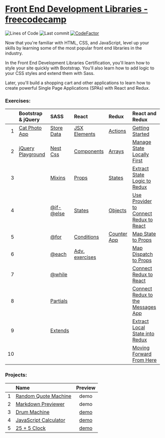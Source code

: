 # [Front End Development Libraries - freecodecamp](https://www.freecodecamp.org/learn/front-end-development-libraries/)
![Lines of Code](https://img.shields.io/tokei/lines/github.com/Krasipeace/Front-End-Development-Libraries---freecodecamp)
![Last commit](https://img.shields.io/github/last-commit/Krasipeace/Front-End-Development-Libraries---freecodecamp)
[![CodeFactor](https://www.codefactor.io/repository/github/krasipeace/front-end-development-libraries---freecodecamp/badge)](https://www.codefactor.io/repository/github/krasipeace/front-end-development-libraries---freecodecamp)

Now that you're familiar with HTML, CSS, and JavaScript, level up your skills by learning some of the most popular front end libraries in the industry.

In the Front End Development Libraries Certification, you'll learn how to style your site quickly with Bootstrap. You'll also learn how to add logic to your CSS styles and extend them with Sass.

Later, you'll build a shopping cart and other applications to learn how to create powerful Single Page Applications (SPAs) with React and Redux.

### Exercises:
| | Bootstrap & jQuery | SASS | React | Redux | React and Redux |  
| ---: | :--- | :--- | :--- | :--- | :--- | 
| 1 | [Cat Photo App][1] | [Store Data][3] | [JSX Elements][12] | [Actions][18] | [Getting Started][23] | 
| 2 | [jQuery Playground][2] | [Nest Css][4] | [Components][13] | [Arrays][19] | [Manage State Locally First][24] |
| 3 |                   | [Mixins][5]    | [Props][14]      | [States][20] | [Extract State Logic to Redux][25] |
| 4 |                   | [@if-@else][6] | [States][15]     | [Objects][21] | [Use Provider to Connect Redux to React][26] |
| 5 |                   | [@for][7]      | [Conditions][16]     | [Counter App][22] | [Map State to Props][27] |
| 6 |                   | [@each][8]     | [Adv. exercises][17] |     | [Map Dispatch to Props][28] |
| 7 |                   | [@while][9]    |      |      | [Connect Redux to React][29] |
| 8 |                   | [Partials][10] |      |      | [Connect Redux to the Messages App][30] |
| 9 |                   | [Extends][11]  |      |      | [Extract Local State into Redux][31] |
| 10 |      |      |      |      | [Moving Forward From Here][32] |

### Projects:
|  | Name | Preview |
| ---: | :--- | :---: |
| 1 | [Random Quote Machine][33]  | demo |
| 2 | [Markdown Previewer][34]    | demo |
| 3 | [Drum Machine][35]          | [demo][40] |
| 4 | [JavaScript Calculator][36] | [demo][41] |
| 5 | [25 + 5 Clock][37]          | [demo][42] |

[1]: https://github.com/Krasipeace/Front-End-Development-Libraries---freecodecamp/blob/main/Bootstrap%20and%20jQuery/CatPhotoApp.html
[2]: https://github.com/Krasipeace/Front-End-Development-Libraries---freecodecamp/blob/main/Bootstrap%20and%20jQuery/jQueryPlayground.html

[3]: https://github.com/Krasipeace/Front-End-Development-Libraries---freecodecamp/blob/main/SASS/1.%20Store%20Data%20with%20Sass%20Variables.html
[4]: https://github.com/Krasipeace/Front-End-Development-Libraries---freecodecamp/blob/main/SASS/2.%20Nest%20CSS%20with%20Sass.html
[5]: https://github.com/Krasipeace/Front-End-Development-Libraries---freecodecamp/blob/main/SASS/3.%20Create%20Reusable%20CSS%20with%20Mixins.html
[6]: https://github.com/Krasipeace/Front-End-Development-Libraries---freecodecamp/blob/main/SASS/4.%20Use%20%40if%20and%20%40else%20to%20Add%20Logic%20To%20Your%20Styles.html
[7]: https://github.com/Krasipeace/Front-End-Development-Libraries---freecodecamp/blob/main/SASS/5.%20Use%20%40for%20to%20Create%20a%20Sass%20Loop.html
[8]: https://github.com/Krasipeace/Front-End-Development-Libraries---freecodecamp/blob/main/SASS/6.%20User%20%40each%20to%20Map%20Over%20Items%20in%20a%20List.html
[9]: https://github.com/Krasipeace/Front-End-Development-Libraries---freecodecamp/blob/main/SASS/7.%20Apply%20a%20Style%20Until%20a%20Condition%20is%20Met%20with%20%40while.html
[10]: https://github.com/Krasipeace/Front-End-Development-Libraries---freecodecamp/blob/main/SASS/8.%20Split%20Your%20Styles%20into%20Smaller%20Chunks%20with%20Partials.scss
[11]: https://github.com/Krasipeace/Front-End-Development-Libraries---freecodecamp/blob/main/SASS/9.%20Extend%20One%20Set%20of%20CSS%20Styles%20to%20Another%20Element.html

[12]: https://github.com/Krasipeace/Front-End-Development-Libraries---freecodecamp/tree/main/React/JSX%20Elements
[13]: https://github.com/Krasipeace/Front-End-Development-Libraries---freecodecamp/tree/main/React/Components
[14]: https://github.com/Krasipeace/Front-End-Development-Libraries---freecodecamp/tree/main/React/Props
[15]: https://github.com/Krasipeace/Front-End-Development-Libraries---freecodecamp/tree/main/React/States
[16]: https://github.com/Krasipeace/Front-End-Development-Libraries---freecodecamp/tree/main/React/Conditions
[17]: https://github.com/Krasipeace/Front-End-Development-Libraries---freecodecamp/tree/main/React/Advanced%20Exercises

[18]: https://github.com/Krasipeace/Front-End-Development-Libraries---freecodecamp/tree/main/Redux/Actions
[19]: https://github.com/Krasipeace/Front-End-Development-Libraries---freecodecamp/tree/main/Redux/Arrays
[20]: https://github.com/Krasipeace/Front-End-Development-Libraries---freecodecamp/tree/main/Redux/States
[21]: https://github.com/Krasipeace/Front-End-Development-Libraries---freecodecamp/tree/main/Redux/Objects
[22]: https://github.com/Krasipeace/Front-End-Development-Libraries---freecodecamp/blob/main/Redux/Write%20a%20Counter%20with%20Redux.js

[23]: https://github.com/Krasipeace/Front-End-Development-Libraries---freecodecamp/blob/main/React%20and%20Redux/Getting%20Started%20with%20React%20Redux.jsx
[24]: https://github.com/Krasipeace/Front-End-Development-Libraries---freecodecamp/blob/main/React%20and%20Redux/Manage%20State%20Locally%20First.jsx
[25]: https://github.com/Krasipeace/Front-End-Development-Libraries---freecodecamp/blob/main/React%20and%20Redux/Extract%20State%20Logic%20to%20Redux.js
[26]: https://github.com/Krasipeace/Front-End-Development-Libraries---freecodecamp/blob/main/React%20and%20Redux/Use%20Provider%20to%20Connect%20Redux%20to%20React.jsx
[27]: https://github.com/Krasipeace/Front-End-Development-Libraries---freecodecamp/blob/main/React%20and%20Redux/Map%20State%20to%20Props.jsx
[28]: https://github.com/Krasipeace/Front-End-Development-Libraries---freecodecamp/blob/main/React%20and%20Redux/Map%20Dispatch%20to%20Props.jsx
[29]: https://github.com/Krasipeace/Front-End-Development-Libraries---freecodecamp/blob/main/React%20and%20Redux/Connect%20Redux%20to%20React.jsx
[30]: https://github.com/Krasipeace/Front-End-Development-Libraries---freecodecamp/blob/main/React%20and%20Redux/Connect%20Redux%20to%20the%20Messages%20App.jsx
[31]: https://github.com/Krasipeace/Front-End-Development-Libraries---freecodecamp/blob/main/React%20and%20Redux/Extract%20Local%20State%20into%20Redux.jsx
[32]: https://github.com/Krasipeace/Front-End-Development-Libraries---freecodecamp/blob/main/React%20and%20Redux/Moving%20Forward%20From%20Here.jsx

[33]: https://github.com/Krasipeace/Front-End-Development-Libraries---freecodecamp/blob/main/Random%20Quote%20Machine
[34]: https://github.com/Krasipeace/Front-End-Development-Libraries---freecodecamp/blob/main/Markdown%20Previewer
[35]: https://github.com/Krasipeace/Front-End-Development-Libraries---freecodecamp/blob/main/Drum%20Machine
[36]: https://github.com/Krasipeace/Front-End-Development-Libraries---freecodecamp/blob/main/Javascript%20Calculator
[37]: https://github.com/Krasipeace/Front-End-Development-Libraries---freecodecamp/blob/main/25plus5%20Clock

[40]: https://codepen.io/krasipeace/pen/RwqLdQe
[41]: https://htmlpreview.github.io/?https://github.com/Krasipeace/Front-End-Development-Libraries---freecodecamp/blob/main/Javascript%20Calculator/index.html
[42]: https://htmlpreview.github.io/?https://github.com/Krasipeace/Front-End-Development-Libraries---freecodecamp/blob/main/25plus5%20Clock/index.html